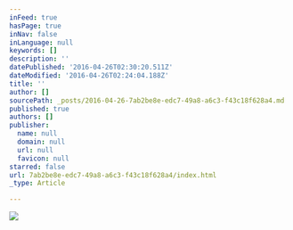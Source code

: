 ```yaml
---
inFeed: true
hasPage: true
inNav: false
inLanguage: null
keywords: []
description: ''
datePublished: '2016-04-26T02:30:20.511Z'
dateModified: '2016-04-26T02:24:04.188Z'
title: ''
author: []
sourcePath: _posts/2016-04-26-7ab2be8e-edc7-49a8-a6c3-f43c18f628a4.md
published: true
authors: []
publisher:
  name: null
  domain: null
  url: null
  favicon: null
starred: false
url: 7ab2be8e-edc7-49a8-a6c3-f43c18f628a4/index.html
_type: Article

---
```

![](https://the-grid-user-content.s3-us-west-2.amazonaws.com/cc2621be-fc43-4943-ab93-246cf1769365.jpg)